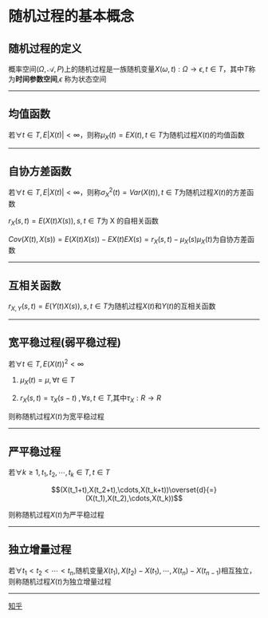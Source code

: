 # 随机过程的基本概念

## 随机过程的定义

概率空间$(\Omega,\mathcal{A},P)$上的随机过程是一族随机变量$X(\omega,t):\Omega\to\epsilon,t\in T$，其中$T$称为**时间参数空间**,$\epsilon$ 称为状态空间

---

## 均值函数
若$\forall t \in T,E|X(t)|<\infty$，则称$\mu_X(t)=EX(t),t\in T$为随机过程$X(t)$的均值函数

---

## 自协方差函数
若$\forall t\in T,E|X(t)|<\infty$，则称$\sigma_X^2(t)=Var(X(t)),t\in T$为随机过程$X(t)$的方差函数

$r_X(s,t)=E(X(t)X(s)),s,t\in T$为 X 的自相关函数

$Cov(X(t),X(s))=E(X(t)X(s))-EX(t)EX(s)=r_X(s,t)-\mu_X(s)\mu_X(t)$为自协方差函数

---

## 互相关函数

$r_{X,Y}(s,t)=E(Y(t)X(s)),s,t\in T$为随机过程$X(t)$和$Y(t)$的互相关函数

---

## 宽平稳过程(弱平稳过程)

若$\forall t\in T,E(X(t))^2<\infty$

1. $\mu_X(t)=\mu,\forall t\in T$

2. $r_X(s,t)=\tau_X(s-t)\;,\forall s,t\in T$,其中$\tau_X:R\to R$

则称随机过程$X(t)$为宽平稳过程

---

## 严平稳过程

若$\forall k\geq 1,t_1,t_2,\cdots,t_k\in T,t\in T$

$$(X(t_1+t),X(t_2+t),\cdots,X(t_k+t))\overset{d}{=}(X(t_1),X(t_2),\cdots,X(t_k))$$

则称随机过程$X(t)$为严平稳过程

---

## 独立增量过程

若$\forall t_1<t_2<\cdots<t_n$,随机变量$X(t_1),X(t_2)-X(t_1),\cdots,X(t_n)-X(t_{n-1})$相互独立，则称随机过程$X(t)$为独立增量过程

---




[知乎](https://zhuanlan.zhihu.com/p/690962570)